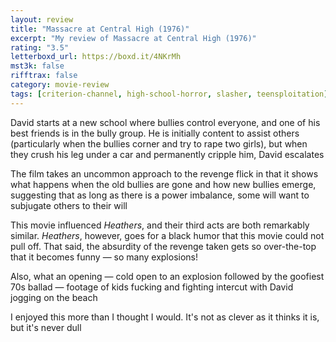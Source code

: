 ```yaml
---
layout: review
title: "Massacre at Central High (1976)"
excerpt: "My review of Massacre at Central High (1976)"
rating: "3.5"
letterboxd_url: https://boxd.it/4NKrMh
mst3k: false
rifftrax: false
category: movie-review
tags: [criterion-channel, high-school-horror, slasher, teensploitation]
---
```


David starts at a new school where bullies control everyone, and one of his best friends is in the bully group. He is initially content to assist others (particularly when the bullies corner and try to rape two girls), but when they crush his leg under a car and permanently cripple him, David escalates

The film takes an uncommon approach to the revenge flick in that it shows what happens when the old bullies are gone and how new bullies emerge, suggesting that as long as there is a power imbalance, some will want to subjugate others to their will

This movie influenced <i>Heathers</i>, and their third acts are both remarkably similar. <i>Heathers</i>, however, goes for a black humor that this movie could not pull off. That said, the absurdity of the revenge taken gets so over-the-top that it becomes funny — so many explosions!

Also, what an opening — cold open to an explosion followed by the goofiest 70s ballad — footage of kids fucking and fighting intercut with David jogging on the beach

I enjoyed this more than I thought I would. It's not as clever as it thinks it is, but it's never dull
